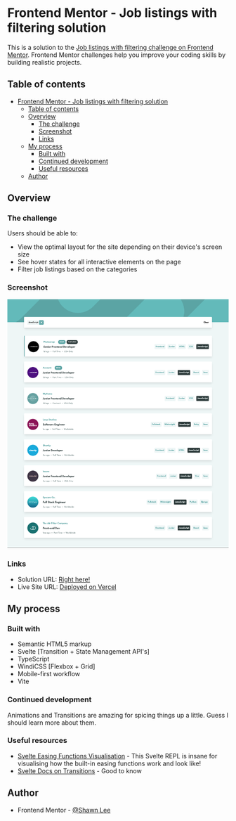 # Frontend Mentor - Job listings with filtering solution

This is a solution to the [Job listings with filtering challenge on Frontend Mentor](https://www.frontendmentor.io/challenges/job-listings-with-filtering-ivstIPCt). Frontend Mentor challenges help you improve your coding skills by building realistic projects.

## Table of contents

- [Frontend Mentor - Job listings with filtering solution](#frontend-mentor---job-listings-with-filtering-solution)
  - [Table of contents](#table-of-contents)
  - [Overview](#overview)
    - [The challenge](#the-challenge)
    - [Screenshot](#screenshot)
    - [Links](#links)
  - [My process](#my-process)
    - [Built with](#built-with)
    - [Continued development](#continued-development)
    - [Useful resources](#useful-resources)
  - [Author](#author)

## Overview

### The challenge

Users should be able to:

- View the optimal layout for the site depending on their device's screen size
- See hover states for all interactive elements on the page
- Filter job listings based on the categories

### Screenshot

![Desktop Screenshot](./screenshots/screenshot-desktop.png)

### Links

- Solution URL: [Right here!](https://www.frontendmentor.io/solutions/fully-animated-with-state-management-job-listing-filtering-app-rJNV8nEVc)
- Live Site URL: [Deployed on Vercel](https://static-job-listings-ivory-nine.vercel.app/)

## My process

### Built with

- Semantic HTML5 markup
- Svelte [Transition + State Management API's]
- TypeScript
- WindiCSS [Flexbox + Grid]
- Mobile-first workflow
- Vite

### Continued development

Animations and Transitions are amazing for spicing things up a little. Guess I should learn more about them.

### Useful resources

- [Svelte Easing Functions Visualisation](https://svelte.dev/repl/6904f0306d6f4985b55f5f9673f762ef?version=3.4.1) - This Svelte REPL is insane for visualising how the built-in easing functions work and look like!
- [Svelte Docs on Transitions](https://svelte.dev/docs#run-time-svelte-transition) - Good to know

## Author

- Frontend Mentor - [@Shawn Lee](https://www.frontendmentor.io/profile/OGShawnLee)
